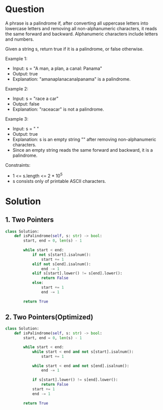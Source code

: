 # Question
A phrase is a palindrome if, after converting all uppercase letters into lowercase letters and removing all non-alphanumeric characters, it reads the same forward and backward. Alphanumeric characters include letters and numbers.

Given a string s, return true if it is a palindrome, or false otherwise.

Example 1:
* Input: s = "A man, a plan, a canal: Panama"
* Output: true
* Explanation: "amanaplanacanalpanama" is a palindrome.
  
Example 2:
* Input: s = "race a car"
* Output: false
* Explanation: "raceacar" is not a palindrome.

Example 3:
* Input: s = " "
* Output: true
* Explanation: s is an empty string "" after removing non-alphanumeric characters.
* Since an empty string reads the same forward and backward, it is a palindrome.

Constraints:
* 1 <= s.length <= 2 * 10<sup>5</sup>
* s consists only of printable ASCII characters.

# Solution
## 1. Two Pointers
```python
class Solution:
    def isPalindrome(self, s: str) -> bool:
        start, end = 0, len(s) - 1
        
        while start < end:
            if not s[start].isalnum():
                start += 1
            elif not s[end].isalnum():
                end -= 1
            elif s[start].lower() != s[end].lower():
                return False
            else:
                start += 1
                end -= 1
        
        return True
```
## 2. Two Pointers(Optimized)
```python
class Solution:
    def isPalindrome(self, s: str) -> bool:
        start, end = 0, len(s) - 1

        while start < end:
            while start < end and not s[start].isalnum():
                start += 1
            
            while start < end and not s[end].isalnum():
                end -= 1
            
            if s[start].lower() != s[end].lower():
                return False
            start += 1
            end -= 1
        
        return True
```
